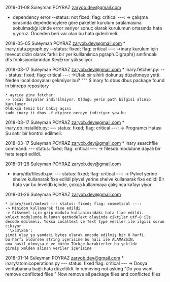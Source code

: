 2019-01-08 Suleyman POYRAZ <zaryob.dev@gmail.com>
   * dependency error --status: not fixed; flag: critical ---:
   -> çalışma sırasında dependencylere göre paketler kurulum sıralamasına sokulmadığı içinde
   error veriyor sonuç olarak kurulumun ortasında hata yiyoruz. Önceden beri var olan bu hata giderilmeli.
   
2018-05-05 Suleyman POYRAZ <zaryob.dev@gmail.com>
    * inary.data.pgraph.py --status: fixed; flag: critical ---:
    ->inary kurulum için mevcut dizin olarak farklı bir yer kulllanılınca pgraph.Digraph()
    sınıfındaki dfs fonksiyonlarından KeyError yükseliyor.

2018-03-17 Suleyman POYRAZ <zaryob.dev@gmail.com>
    * inary.fetcher.py: --- status: fixed; flag: critical ---:
    ->Ufak bir sihirli dokunuş düzeltmeye yetti.
    Neden local dosyaları çekmiyor bu?
    """
    $ inary fc dbus
    dbus package found in binrepo repository

    * ayrıca yine fetcher:
    -> local dosyalar indirilmiyor. Olduğu yerin path bilgisi alınıp kuruluyor
    Oldukça temiz bir bakış açısı
    sudo inary it dbus -f diyince nereye indiriyor yaw bu


2018-03-17 Suleyman POYRAZ <zaryob.dev@gmail.com>
    * inary.db.installdb.py: --- status: fixed; flag: critical ---:
    -> Programcı Hatası
    Şu satır bir kontrol edilmeli:

2018-03-17 Suleyman POYRAZ <zaryob.dev@gmail.com>
    * inary searchfile command: --- status: fixed; flag: critical ---:
    -> filesdb modulune dayalı bir hata tespit edildi.


2018-01-26 Suleyman POYRAZ <zaryob.dev@gmail.com>
  * inary/db/filesdb.py: --- status: fixed; flag: critical ---:
    -> Pylvel yerine shelve kullanarak fixe edildi
    plyvel yerine shelve kullanarak fixe edildi
    Bir hata var bu leveldb içinde, çokça kullanmaya çalışınca kafayı yiyor



2018-01-26 Suleyman POYRAZ <zaryob.dev@gmail.com>

    * inary/sxml/xmlext --- status: fixed; flag: cosmetical ---:
    -> Minidom kullanarak fixe edildi
    -> Ciksemel için gzip modulu kullanımındaki hata fixe edildi.
    xmlext modulunde bulunan getNodeText olayinda ciktilar utf-8 ile
    decode edilmeli. Yoksa Localtext ve Text type veriler ile ilgili sorun
    cıkıyor
     '\xc3\xb6':
    şimdi olay şu yandaki bytes olarak encode edilmiş bir ö harfi.
    bu harfi öldürsen string içerisine bu hali ile ALAMAZSIN.
    ama nasil olmuşsa ö ve bütün Türkçe karakterler bu şekilde
    girmiş xmlden alinan veriler içerisine


2018-01-14 Suleyman POYRAZ <zaryob.dev@gmail.com>
    * inary/atomicoperations.py --- status: fixed flag: critical ---
    -> Dosya veritabanına bağlı hata düzeltildi.
    In removing not asking "Do you want remove conflicted files "
    Now remove all package files and conflicted files
